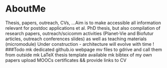 # AboutMe
Thesis, papers, outreach, CVs, ...Aim is to make accessible all information relevant for postdoc applications et al. PhD thesis, but also compilation of research papers, outreach/scicomm activities (Planet-Vie and Biofutur articles, outreach conferences slides) as well as teaching materials (micromodule)
Under construction - architecture will evolve with time !
###Todo 
mk dedicated github.io webpage
mv files to gdrive and call them from outside 
mk LaTeX thesis template available
mk bibtex of my own papers
upload MOOCs certificates && provide links to CV
